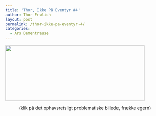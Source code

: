 ```yaml
---
title: 'Thor, Ikke På Eventyr #4'
author: Thor Frølich
layout: post
permalink: /thor-ikke-pa-eventyr-4/
categories:
  - Ars Dementreuse
---
```

[<img src="http://www.abekat.net/images/Thor_Comic_04.jpg" width="440" height="176" alt="" />][1]  
<center>
  (klik på det ophavsretsligt problematiske billede, frække egern)
</center>

 [1]: http://www.abekat.net/images/Thor_Comic_04.jpg